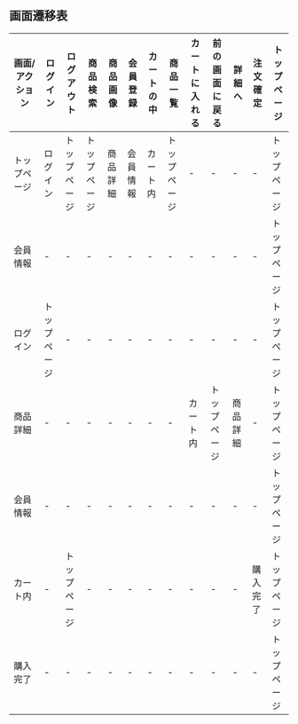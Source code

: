 ## 画面遷移表

|画面/アクション|ログイン|ログアウト|商品検索|商品画像|会員登録|カートの中|商品一覧|カートに入れる|前の画面に戻る|詳細へ|注文確定|トップページ|
|-----------|------|-------|------|-------|------|--------|------|----------|------------|-----|-------|--------|
|トップページ|ログイン|トップページ|トップページ|商品詳細|会員情報|カート内|トップページ|-|-|-|-|トップページ|
|会員情報　|-     |-       |-        |-      |-     |-     |-       |-|-|-|-|トップページ|
|ログイン　|トップページ|-       |-        |-      |-     |-     |-       |-|-|-|-|トップページ|
|商品詳細　|-     |-       |-        |-      |-     |-     |-       |カート内|トップページ|商品詳細|-|トップページ|
|会員情報　|-     |-       |-        |-      |-     |-     |-       |-|-|-|-|トップページ|
|カート内　|-     |トップページ |-        |-      |-     |-     |-       |-|-|-|購入完了|トップページ|
|購入完了　|-     |-       |-        |-      |-     |-     |-       |-|-|-|-|トップページ|

